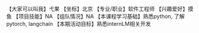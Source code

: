 【大家可以叫我】弋果
【坐标】北京
【专业/职业】软件工程师
【兴趣爱好】摸鱼
【项目技能】NA
【组队情况】NA
【本课程学习基础】熟悉python, 了解pytorch, langchain
【本期活动目标】熟悉internLM相关开发